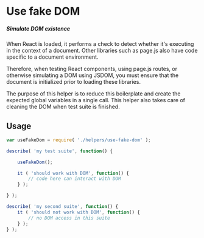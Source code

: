 # Use fake DOM

##### Simulate DOM existence

When React is loaded, it performs a check to detect whether it's executing in
the context of a document.  Other libraries such as page.js also have code
specific to a document environment.

Therefore, when testing React components, using page.js routes, or otherwise
simulating a DOM using JSDOM, you must ensure that the document is initialized
prior to loading these libraries.

The purpose of this helper is to reduce this boilerplate and create the
expected global variables in a single call.  This helper also takes care of
cleaning the DOM when test suite is finished.

## Usage

```js
var useFakeDom = require( './helpers/use-fake-dom' );

describe( 'my test suite', function() {

	useFakeDom();

	it ( 'should work with DOM', function() {
		// code here can interact with DOM
	} );

} );

describe( 'my second suite', function() {
	it ( 'should not work with DOM', function() {
		// no DOM access in this suite
	} );
} );
```
